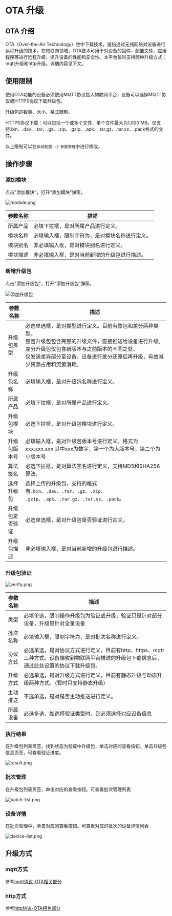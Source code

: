 # OTA 升级

## OTA 介绍

OTA（Over-the-Air Technology）空中下载技术，是指通过无线网络对设备进行远程升级的技术。在物联网领域，OTA技术可用于对设备的固件、配置文件、应用程序等进行远程升级，提升设备的性能和安全性。本平台暂时支持两种升级方式：mqtt升级和http升级。详细内容见下文。


## 使用限制
使用OTA功能的设备必须使用MQTT协议接入物联网平台，设备可以选择MQTT协议或HTTPS协议下载升级包。

升级包的数量、大小、格式限制。

HTTPS协议下载：可以包括一个或多个文件，单个文件最大为1,000 MB。仅支持.bin、.dav、.tar、.gz、.zip、.gzip、.apk、.tar.gz、.tar.xz、.pack格式的文件。

以上限制可以在`系统配置--》参数管理`中进行修改。


## 操作步骤

### **添加模块**

点击"添加模块"，打开“添加模块”弹窗。

![module.png](../imgs/operate/module.png)

| 参数名称 | 描述                                           |
| -------- | ---------------------------------------------- |
| 所属产品 | 必填下拉框，是对所属产品进行定义。             |
| 模块名称 | 必填输入框，限制字符为，是对模块名称进行定义。 |
| 模块别名 | 非必填输入框，是对模块别名进行定义。           |
| 模块描述 | 非必填输入框，是对当前新增的升级包进行描述。   |

### **新增升级包**

点击"添加升级包"，打开“添加升级包”弹窗。

![添加升级包](../imgs/operate/add.png)


| 参数名称       | 描述                                                                                                                                                                                                      |
| -------------- |---------------------------------------------------------------------------------------------------------------------------------------------------------------------------------------------------------|
| 升级包类型     | 必选单选框，是对类型进行定义。目前有整包和差分两种类型。<br />整包升级包包含完整的升级文件，直接推送给设备进行升级。<br />差分升级包仅包含新版本与之前版本的不同之处，<br/>仅发送差异部分至设备，设备进行差分还原后再升级，有效减少资源占用和流量消耗。                                                                    |
| 升级包名称     | 必填输入框，是对升级包名称进行定义。                                                                                                                                                                                      |
| 所属产品       | 必填下拉框，是对所属产品进行定义。                                                                                                                                                                                       |
| 升级包模块     | 必选下拉框，是对升级包模块进行定义。                                                                                                                                                                                      |
| 升级包版本号   | 必填输入框，是对升级包版本号进行定义。格式为 xxx.xxx.xxx 其中xxx为数字，第一个为大版本号，第二个为小版本号|
| 算法签名       | 必选下拉框，是对算法签名进行定义，支持MD5和SHA256算法。                                                                                                                                                                        |
| 选择升级包     | 选择上传的升级包，支持的格式有`.bin`、`.dav`、`.tar`、`.gz`、`.zip`、<br/>`.gzip`、`.apk`、`.tar.gz`、`.tar.xz`、`.pack`。                                                                                                       |
| 升级包是否验证 | 必选单选框，是对升级包是否验证进行定义。                                                                                                                                                                                    |
| 升级包描述     | 非必填输入框，是对当前新增的升级包进行描述。                                                                                                                                                                                  |


### **升级包验证**

![verify.png](../imgs/operate/verify.png)

| 参数名称     | 描述                                                                           |
| ------------ |------------------------------------------------------------------------------|
| 类型         | 必填单选，限制操作升级包为验证或升级，验证只是针对部分设备，升级是针对全量设备                                      |
| 批次名称     | 必填输入框，限制字符为，是对批次名称进行定义。                                                      |
| 协议方式     | 必选单选，是对协议方式进行定义，目前有http、https、mqtt三种方式。设备端收到物联网平台推送的升级包下载信息后，通过此处设置的协议下载升级包。 |
| 升级方式     | 必选单选，是对升级方式进行定义，目前有静态升级与动态升级两种方式。（暂时只支持静态升级）                                 |
| 主动推送     | 不选单选，是对是否主动推送进行定义。                                                           |
| 所属设备     | 必选多选，如选择验证类型时，则必须选择对应设备信息                                                    |

### 执行结果

在升级包列表页签，找到状态为验证中升级包，单击对应的查看按钮。单击升级包信息页签，可查看验证进度。

![result.png](../imgs/operate/result.png)

### 批次管理

在升级包列表页签，单击对应的查看按钮。可查看批次管理列表

![batch-list.png](../imgs/operate/batch-list.png)

### 设备详情

在批次管理中，单击对应的查看按钮。可查看对应的批次的设备详情列表

![device-list.png](../imgs/operate/device-list.png)

## 升级方式

### mqtt方式

参考[mqtt协议-OTA相关部分](/develop/protocol/mqtt_ota)

### http方式

参考[http协议-OTA相关部分](/develop/protocol/http)
